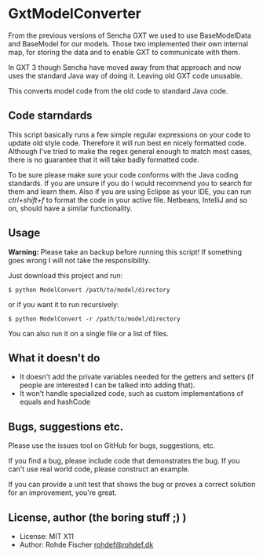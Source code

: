 # GxtModelConverter
From the previous versions of Sencha GXT we used to use BaseModelData and BaseModel for our models.
Those two implemented their own internal map, for storing the data and to enable GXT to communicate 
with them.

In GXT 3 though Sencha have moved away from that approach and now uses the standard Java way of doing it.
Leaving old GXT code unusable.

This converts model code from the old code to standard Java code.

## Code starndards
This script basically runs a few simple regular expressions on your code to update old style code. Therefore
it will run best en nicely formatted code. Although I've tried to make the regex general enough to match 
most cases, there is no guarantee that it will take badly formatted code.

To be sure please make sure your code conforms with the Java coding standards. If you are unsure if you do
I would recommend you to search for them and learn them. Also if you are using Eclipse as your IDE, you can
run *ctrl+shift+f* to format the code in your active file. Netbeans, IntelliJ and so on, should have a
 similar functionality.

## Usage
**Warning:** Please take an backup before running this script! If something goes wrong I will not take the responsibility.

Just download this project and run:
    
    $ python ModelConvert /path/to/model/directory
    
or if you want it to run recursively:
    
    $ python ModelConvert -r /path/to/model/directory

You can also run it on a single file or a list of files.

## What it doesn't do
+ It doesn't add the private variables needed for the getters and setters (if people are interested I can be talked into adding that).
+ It won't handle specialized code, such as custom implementations of equals and hashCode

## Bugs, suggestions etc.
Please use the issues tool on GitHub for bugs, suggestions, etc.

If you find a bug, please include code that demonstrates the bug. If you can't use real world code, please construct an example.

If you can provide a unit test that shows the bug or proves a correct solution for an improvement, you're great.

## License, author (the boring stuff ;) )
+ License: MIT X11
+ Author: Rohde Fischer <rohdef@rohdef.dk>
